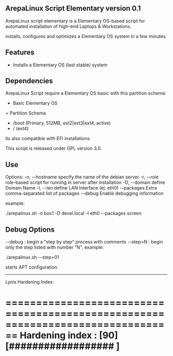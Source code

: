 ArepaLinux Script Elementary version 0.1
-----------------------------------------

ArepaLinux script elementary is a Elementary OS-based script for automated installation of high-end Laptops & Workstations.

installs, configures and optimizes a Elementary OS system in a few minutes.

Features
--------

- Installs a Elementary OS  (last stable) system

Dependencies
------------

ArepaLinux Script require a Elementary OS basic with this partition schema:

- Basic Elementary OS

= Partition Schema
- /boot (Primary, 512MB, ext2|ext3|ext4, active)
- / (ext4)

its also compatible with EFI installations.

This script is released under GPL version 3.0.

Use
---

Options:
  -n, --hostname             specify the name of the debian server
  -r, --role                 role-based script for running in server after installation
  -D, --domain               define Domain Name
  -l, --lan                  define LAN Interface (ej: eth0)
  --packages                 Extra comma-separated list of packages
  --debug                    Enable debugging information

example:

./arepalinux.sh -n box1 -D devel.local -l eth0 --packages screen

Debug Options
-------------

--debug : begin a "step by step" process with comments
--step=N : begin only the step listed with number "N", example:

./arepalinux.sh --step=01

starts APT configuration.

-----

Lynis Hardening Index:

================================================================================
  Hardening index : [90]     [##################  ]
================================================================================
